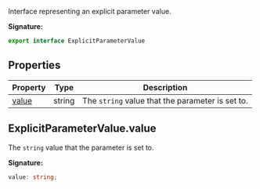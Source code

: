 Interface representing an explicit parameter value.

<b>Signature:</b>

```typescript
export interface ExplicitParameterValue 
```

## Properties

|  Property | Type | Description |
|  --- | --- | --- |
|  [value](./firebase-admin.remote-config.explicitparametervalue.md#explicitparametervaluevalue) | string | The <code>string</code> value that the parameter is set to. |

## ExplicitParameterValue.value

The `string` value that the parameter is set to.

<b>Signature:</b>

```typescript
value: string;
```
